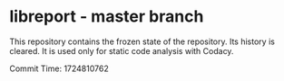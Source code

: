 # libreport - master branch

This repository contains the frozen state of the repository.
Its history is cleared. It is used only for static code
analysis with Codacy.

Commit Time: 1724810762